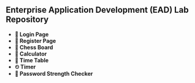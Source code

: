 ## Enterprise Application Development (EAD) Lab Repository



- **🔐 Login Page**  
- **📝 Register Page**  
- **👑 Chess Board**  
- **🧮 Calculator**  
- **📅 Time Table**  
- **⏲ Timer**  
- **🔐 Password Strength Checker**  
